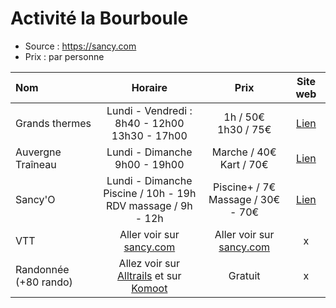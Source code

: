 # Activité la Bourboule

- Source : https://sancy.com
- Prix : par personne

| Nom | Horaire | Prix | Site web |
|:----|:-------:|:----:|:--------:|
| Grands thermes | Lundi - Vendredi :<br>8h40 - 12h00<br>13h30 - 17h00 | 1h / 50€<br>1h30 / 75€ | [Lien](https://grandsthermes-bourboule.com) |
| Auvergne Traîneau | Lundi - Dimanche<br>9h00 - 19h00 | Marche / 40€<br>Kart / 70€ | [Lien](https://auvergnetraineau.fr) |
| Sancy'O | Lundi - Dimanche<br>Piscine / 10h - 19h<br>RDV massage / 9h - 12h | Piscine+ / 7€<br>Massage / 30€ - 70€ | [Lien](https://piscine-labourboule.fr) |
| VTT | Aller voir sur [sancy.com](https://sancy.com) | Aller voir sur [sancy.com](https://sancy.com) | x |
| Randonnée (+80 rando) | Allez voir sur [Alltrails](https://www.alltrails.com/fr/france/puy-de-dome/la-bourboule) et sur [Komoot](https://www.komoot.com/fr-fr/guide/1200067/randonnees-autour-de-la-bourboule) | Gratuit | x |